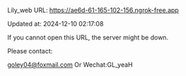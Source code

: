 Lily_web URL: https://ae6d-61-165-102-156.ngrok-free.app

Updated at: 2024-12-10 02:17:08

If you cannot open this URL, the server might be down.

Please contact: 

goley04@foxmail.com Or Wechat:GL_yeaH